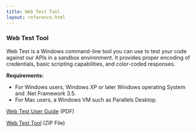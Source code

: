 ```yaml
---
title: Web Test Tool
layout: reference.html
---
```


### Web Test Tool

Web Test is a Windows command-line tool you can use to test your code against our APIs in a sandbox environment. It provides proper encoding of credentials, basic scripting capabilities, and color-coded responses.

**Requirements:**

* For Windows users, Windows XP or later Windows operating System and .Net Framework 3.5.
* For Mac users, a Windows VM such as Parallels Desktop.

[Web Test User Guide](/tools-support/tools-files/WebTestUtilityUserGuide.pdf) (PDF)

[Web Test Tool](/tools-support/tools-files/webtest.zip) (ZIP File)
